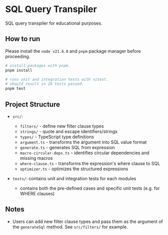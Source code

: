 # SQL Query Transpiler

SQL query transpiler for educational purposes.

## How to run

Please install the `node v21.6.0` and `pnpm` package manager before proceeding.

```bash
# install packages with pnpm.
pnpm install

# runs unit and integration tests with vitest.
# should result in 26 tests passed.
pnpm test
```

## Project Structure

- `src/`:

  - `filters/` - define new filter clause types
  - `strings/` - quote and escape identifiers/strings
  - `types/` - TypeScript type definitions
  - `argument.ts` - transforms the argument into SQL value format
  - `generate.ts` - generates SQL from expression
  - `macro-circular-deps.ts` - identifies circular dependencies and missing macros
  - `where-clause.ts` - transforms the expression's where clause to SQL
  - `optimizer.ts` - optimizes the structured expressions

- `tests/`: contains unit and integration tests for each modules
  - contains both the pre-defined cases and specific unit tests (e.g. for WHERE clauses)

## Notes

- Users can add new filter clause types and pass them as the argument of the `generateSql` method. See `src/filters/` for example.

